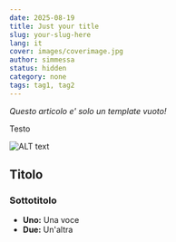 ```yaml
---
date: 2025-08-19
title: Just your title
slug: your-slug-here
lang: it
cover: images/coverimage.jpg
author: simmessa
status: hidden
category: none
tags: tag1, tag2
---
```


*Questo articolo e' solo un template vuoto!*

Testo

![ALT text](./images/coverimage.jpg)

## Titolo

### Sottotitolo

- **Uno:** Una voce
- **Due:** Un'altra
